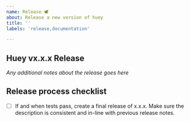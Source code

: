 ```yaml
---
name: Release 🕊️
about: Release a new version of huey
title: ''
labels: 'release,documentation'

---
```


## Huey vx.x.x Release

_Any additional notes about the release goes here_

## Release process checklist

- [ ] If and when tests pass, create a final release of x.x.x. Make sure the description is consistent and in-line with previous release notes.


